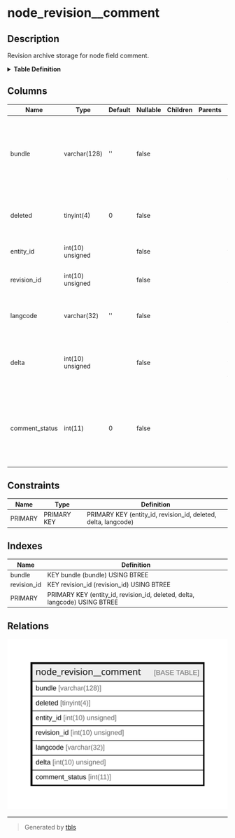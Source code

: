 # node_revision__comment

## Description

Revision archive storage for node field comment.

<details>
<summary><strong>Table Definition</strong></summary>

```sql
CREATE TABLE `node_revision__comment` (
  `bundle` varchar(128) CHARACTER SET ascii COLLATE ascii_general_ci NOT NULL DEFAULT '' COMMENT 'The field instance bundle to which this row belongs, used when deleting a field instance',
  `deleted` tinyint(4) NOT NULL DEFAULT 0 COMMENT 'A boolean indicating whether this data item has been deleted',
  `entity_id` int(10) unsigned NOT NULL COMMENT 'The entity id this data is attached to',
  `revision_id` int(10) unsigned NOT NULL COMMENT 'The entity revision id this data is attached to',
  `langcode` varchar(32) CHARACTER SET ascii COLLATE ascii_general_ci NOT NULL DEFAULT '' COMMENT 'The language code for this data item.',
  `delta` int(10) unsigned NOT NULL COMMENT 'The sequence number for this data item, used for multi-value fields',
  `comment_status` int(11) NOT NULL DEFAULT 0 COMMENT 'Whether comments are allowed on this entity: 0 = no, 1 = closed (read only), 2 = open (read/write).',
  PRIMARY KEY (`entity_id`,`revision_id`,`deleted`,`delta`,`langcode`),
  KEY `bundle` (`bundle`),
  KEY `revision_id` (`revision_id`)
) ENGINE=InnoDB DEFAULT CHARSET=utf8mb4 COLLATE=utf8mb4_general_ci COMMENT='Revision archive storage for node field comment.'
```

</details>

## Columns

| Name | Type | Default | Nullable | Children | Parents | Comment |
| ---- | ---- | ------- | -------- | -------- | ------- | ------- |
| bundle | varchar(128) | '' | false |  |  | The field instance bundle to which this row belongs, used when deleting a field instance |
| deleted | tinyint(4) | 0 | false |  |  | A boolean indicating whether this data item has been deleted |
| entity_id | int(10) unsigned |  | false |  |  | The entity id this data is attached to |
| revision_id | int(10) unsigned |  | false |  |  | The entity revision id this data is attached to |
| langcode | varchar(32) | '' | false |  |  | The language code for this data item. |
| delta | int(10) unsigned |  | false |  |  | The sequence number for this data item, used for multi-value fields |
| comment_status | int(11) | 0 | false |  |  | Whether comments are allowed on this entity: 0 = no, 1 = closed (read only), 2 = open (read/write). |

## Constraints

| Name | Type | Definition |
| ---- | ---- | ---------- |
| PRIMARY | PRIMARY KEY | PRIMARY KEY (entity_id, revision_id, deleted, delta, langcode) |

## Indexes

| Name | Definition |
| ---- | ---------- |
| bundle | KEY bundle (bundle) USING BTREE |
| revision_id | KEY revision_id (revision_id) USING BTREE |
| PRIMARY | PRIMARY KEY (entity_id, revision_id, deleted, delta, langcode) USING BTREE |

## Relations

![er](node_revision__comment.svg)

---

> Generated by [tbls](https://github.com/k1LoW/tbls)
